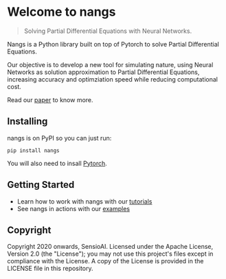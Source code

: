 # Welcome to nangs

> Solving Partial Differential Equations with Neural Networks.

Nangs is a Python library built on top of Pytorch to solve Partial Differential Equations.

Our objective is to develop a new tool for simulating nature, using Neural Networks as solution approximation to Partial Differential Equations, increasing accuracy and optimziation speed while reducing computational cost.

Read our [paper](https://arxiv.org/abs/1912.04737) to know more.

## Installing

nangs is on PyPI so you can just run:

`pip install nangs`

You will also need to insall [Pytorch](https://pytorch.org/).

## Getting Started

- Learn how to work with nangs with our [tutorials](https://juansensio.github.io/nangs/master/blob/tutorials)
- See nangs in actions with our [examples](https://juansensio.github.io/nangs/master/blob/examples)

## Copyright

Copyright 2020 onwards, SensioAI. Licensed under the Apache License, Version 2.0 (the "License"); you may not use this project's files except in compliance with the License. A copy of the License is provided in the LICENSE file in this repository.
